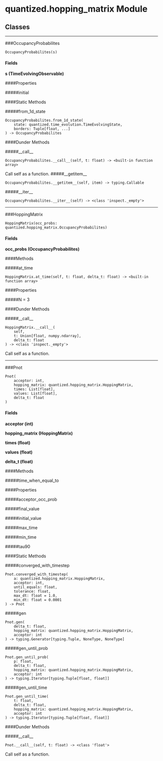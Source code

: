 # quantized.hopping_matrix Module



## Classes

---

###OccupancyProbabilites

```
OccupancyProbabilites(s)
```
#### Fields

 **s (TimeEvolvingObservable)** 



####Properties

#####initial








####Static Methods

#####from\_1d\_state
```
OccupancyProbabilites.from_1d_state(
    state: quantized.time_evolution.TimeEvolvingState,
    borders: Tuple[float, ...]
) -> OccupancyProbabilites
```






####Dunder Methods

#####\_\_call\_\_
```
OccupancyProbabilites.__call__(self, t: float) -> <built-in function array>
```


Call self as a function.
#####\_\_getitem\_\_
```
OccupancyProbabilites.__getitem__(self, item) -> typing.Callable
```



#####\_\_iter\_\_
```
OccupancyProbabilites.__iter__(self) -> <class 'inspect._empty'>
```




 --- 

###HoppingMatrix

```
HoppingMatrix(occ_probs: quantized.hopping_matrix.OccupancyProbabilites)
```
#### Fields

 **occ_probs (OccupancyProbabilites)** 

####Methods

#####at\_time
```
HoppingMatrix.at_time(self, t: float, delta_t: float) -> <built-in function array>
```








####Properties

#####N = 3





####Dunder Methods

#####\_\_call\_\_
```
HoppingMatrix.__call__(
    self,
    t: Union[float, numpy.ndarray],
    delta_t: float
) -> <class 'inspect._empty'>
```


Call self as a function.

 --- 

###Pnot

```
Pnot(
    acceptor: int,
    hopping_matrix: quantized.hopping_matrix.HoppingMatrix,
    times: List[float],
    values: List[float],
    delta_t: float
)
```
#### Fields

 **acceptor (int)** 

 **hopping_matrix (HoppingMatrix)** 

 **times (float)** 

 **values (float)** 

 **delta_t (float)** 

####Methods

#####time\_when\_equal\_to






####Properties

#####acceptor\_occ\_prob



#####final\_value



#####initial\_value



#####max\_time



#####min\_time



#####tau90








####Static Methods

#####converged\_with\_timestep
```
Pnot.converged_with_timestep(
    a: quantized.hopping_matrix.HoppingMatrix,
    acceptor: int,
    until_equals: float,
    tolerance: float,
    max_dt: float = 1.0,
    min_dt: float = 0.0001
) -> Pnot
```



#####gen
```
Pnot.gen(
    delta_t: float,
    hopping_matrix: quantized.hopping_matrix.HoppingMatrix,
    acceptor: int
) -> typing.Generator[typing.Tuple, NoneType, NoneType]
```



#####gen\_until\_prob
```
Pnot.gen_until_prob(
    p: float,
    delta_t: float,
    hopping_matrix: quantized.hopping_matrix.HoppingMatrix,
    acceptor: int
) -> typing.Iterator[typing.Tuple[float, float]]
```



#####gen\_until\_time
```
Pnot.gen_until_time(
    t: float,
    delta_t: float,
    hopping_matrix: quantized.hopping_matrix.HoppingMatrix,
    acceptor: int
) -> typing.Iterator[typing.Tuple[float, float]]
```






####Dunder Methods

#####\_\_call\_\_
```
Pnot.__call__(self, t: float) -> <class 'float'>
```


Call self as a function.


